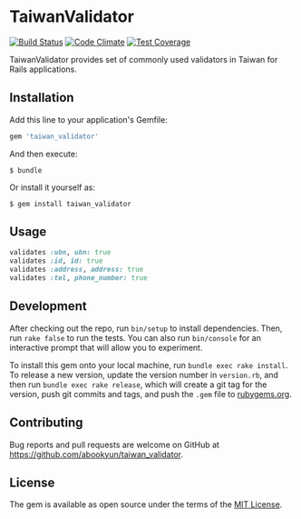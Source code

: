 # TaiwanValidator

[![Build Status](https://travis-ci.org/abookyun/taiwan_validator.svg)](https://travis-ci.org/abookyun/taiwan_validator)
[![Code Climate](https://codeclimate.com/github/abookyun/taiwan_validator/badges/gpa.svg)](https://codeclimate.com/github/abookyun/taiwan_validator)
[![Test Coverage](https://codeclimate.com/github/abookyun/taiwan_validator/badges/coverage.svg)](https://codeclimate.com/github/abookyun/taiwan_validator/coverage)

TaiwanValidator provides set of commonly used validators in Taiwan for Rails applications.

## Installation

Add this line to your application's Gemfile:

```ruby
gem 'taiwan_validator'
```

And then execute:

    $ bundle

Or install it yourself as:

    $ gem install taiwan_validator

## Usage

```ruby
validates :ubn, ubn: true
validates :id, id: true
validates :address, address: true
validates :tel, phone_number: true
```

## Development

After checking out the repo, run `bin/setup` to install dependencies. Then, run `rake false` to run the tests. You can also run `bin/console` for an interactive prompt that will allow you to experiment.

To install this gem onto your local machine, run `bundle exec rake install`. To release a new version, update the version number in `version.rb`, and then run `bundle exec rake release`, which will create a git tag for the version, push git commits and tags, and push the `.gem` file to [rubygems.org](https://rubygems.org).

## Contributing

Bug reports and pull requests are welcome on GitHub at https://github.com/abookyun/taiwan_validator.


## License

The gem is available as open source under the terms of the [MIT License](http://opensource.org/licenses/MIT).
